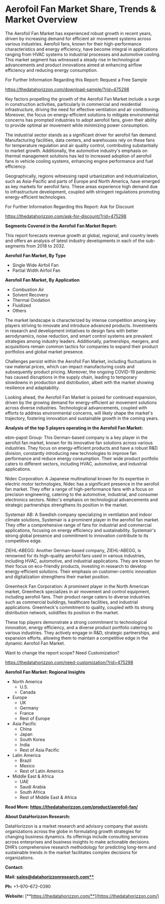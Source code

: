 ﻿# **Aerofoil Fan Market Share, Trends & Market Overview**
The Aerofoil Fan Market has experienced robust growth in recent years, driven by increasing demand for efficient air movement systems across various industries. Aerofoil fans, known for their high-performance characteristics and energy efficiency, have become integral in applications ranging from HVAC systems to industrial processes and automotive cooling. This market segment has witnessed a steady rise in technological advancements and product innovations aimed at enhancing airflow efficiency and reducing energy consumption.

For Further Information Regarding this Report: Request a Free Sample

<https://thedatahorizzon.com/download-sample/?rid=475298>



Key factors propelling the growth of the Aerofoil Fan Market include a surge in construction activities, particularly in commercial and residential infrastructure, driving the need for effective ventilation and air conditioning. Moreover, the focus on energy-efficient solutions to mitigate environmental concerns has prompted industries to adopt aerofoil fans, given their ability to provide optimal air movement while minimizing power consumption.

The industrial sector stands as a significant driver for aerofoil fan demand. Manufacturing facilities, data centers, and warehouses rely on these fans for temperature regulation and air quality control, contributing substantially to market growth. Additionally, the automotive industry's emphasis on thermal management solutions has led to increased adoption of aerofoil fans in vehicle cooling systems, enhancing engine performance and fuel efficiency.

Geographically, regions witnessing rapid urbanization and industrialization, such as Asia-Pacific and parts of Europe and North America, have emerged as key markets for aerofoil fans. These areas experience high demand due to infrastructure development, coupled with stringent regulations promoting energy-efficient technologies.

For Further Information Regarding this Report: Ask for Discount

<https://thedatahorizzon.com/ask-for-discount/?rid=475298>



**Segments Covered in the Aerofoil Fan Market Report:**

This report forecasts revenue growth at global, regional, and country levels and offers an analysis of latest industry developments in each of the sub-segments from 2018 to 2032.

**Aerofoil Fan Market, By Type**

- Single Wide Airfoil Fan
- Partial Width Airfoil Fan

**Aerofoil Fan Market, By Application**

- Combustion Air
- Solvent Recovery
- Thermal Oxidation
- Fluidized
- Others

The market landscape is characterized by intense competition among key players striving to innovate and introduce advanced products. Investments in research and development initiatives to design fans with better aerodynamics, noise reduction, and smart control systems are prevalent strategies among industry leaders. Additionally, partnerships, mergers, and acquisitions remain common tactics for companies to expand their product portfolios and global market presence.

Challenges persist within the Aerofoil Fan Market, including fluctuations in raw material prices, which can impact manufacturing costs and subsequently product pricing. Moreover, the ongoing COVID-19 pandemic has caused disruptions in the supply chain, leading to temporary slowdowns in production and distribution, albeit with the market showing resilience and adaptability.

Looking ahead, the Aerofoil Fan Market is poised for continued expansion, driven by the growing demand for energy-efficient air movement solutions across diverse industries. Technological advancements, coupled with efforts to address environmental concerns, will likely shape the market's trajectory, fostering innovation and sustainable growth in the coming years.

**Analysis of the top 5 players operating in the Aerofoil Fan Market:**

ebm-papst Group: This German-based company is a key player in the aerofoil fan market, known for its innovative fan solutions across various industries. They focus on energy-efficient products and have a robust R&D division, constantly introducing new technologies to improve fan performance and reduce energy consumption. Their wide product portfolio caters to different sectors, including HVAC, automotive, and industrial applications.

Nidec Corporation: A Japanese multinational known for its expertise in electric motor technologies, Nidec has a significant presence in the aerofoil fan market. They offer a range of high-performance fans with a focus on precision engineering, catering to the automotive, industrial, and consumer electronics sectors. Nidec's emphasis on technological advancements and strategic partnerships strengthens its position in the market.

Systemair AB: A Swedish company specializing in ventilation and indoor climate solutions, Systemair is a prominent player in the aerofoil fan market. They offer a comprehensive range of fans for industrial and commercial applications, focusing on energy efficiency and sustainability. Systemair's strong global presence and commitment to innovation contribute to its competitive edge.

ZIEHL-ABEGG: Another German-based company, ZIEHL-ABEGG, is renowned for its high-quality aerofoil fans used in various industries, including HVAC, automotive, and industrial applications. They are known for their focus on eco-friendly products, investing in research to develop energy-efficient solutions. Their emphasis on customer-centric innovation and digitalization strengthens their market position.

Greenheck Fan Corporation: A prominent player in the North American market, Greenheck specializes in air movement and control equipment, including aerofoil fans. Their product range caters to diverse industries such as commercial buildings, healthcare facilities, and industrial applications. Greenheck's commitment to quality, coupled with its strong distribution network, solidifies its position in the market.

These top players demonstrate a strong commitment to technological innovation, energy efficiency, and a diverse product portfolio catering to various industries. They actively engage in R&D, strategic partnerships, and expansion efforts, allowing them to maintain a competitive edge in the dynamic Aerofoil Fan Market.

Want to change the report scope? Need Customization?

<https://thedatahorizzon.com/need-customization/?rid=475298>

**Aerofoil Fan Market: Regional Insights**

- North America
  - U.S.
  - Canada
- Europe
  - UK
  - Germany
  - France
  - Rest of Europe
- Asia Pacific
  - China
  - Japan
  - South Korea
  - India
  - Rest of Asia Pacific
- Latin America
  - Brazil
  - Mexico
  - Rest of Latin America
- Middle East & Africa
  - UAE
  - Saudi Arabia
  - South Africa
  - Rest of Middle East & Africa

**Read More: https://thedatahorizzon.com/product/aerofoil-fan/**

**About DataHorizzon Research:**

DataHorizzon is a market research and advisory company that assists organizations across the globe in formulating growth strategies for changing business dynamics. Its offerings include consulting services across enterprises and business insights to make actionable decisions. DHR’s comprehensive research methodology for predicting long-term and sustainable trends in the market facilitates complex decisions for organizations.

**Contact:**

**Mail: [sales@datahorizzonresearch.com**](mailto:sales@datahorizzonresearch.com)**

**Ph:** +1–970–672–0390

**Website:** [**https://thedatahorizzon.com/**](https://thedatahorizzon.com/)


